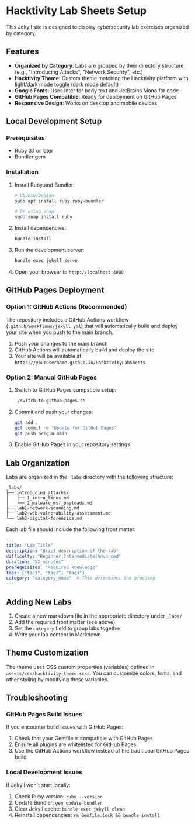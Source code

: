 # Hacktivity Lab Sheets Setup

This Jekyll site is designed to display cybersecurity lab exercises organized by category.

## Features

- **Organized by Category**: Labs are grouped by their directory structure (e.g., "Introducing Attacks", "Network Security", etc.)
- **Hacktivity Theme**: Custom theme matching the Hacktivity platform with light/dark mode toggle (dark mode default)
- **Google Fonts**: Uses Inter for body text and JetBrains Mono for code
- **GitHub Pages Compatible**: Ready for deployment on GitHub Pages
- **Responsive Design**: Works on desktop and mobile devices

## Local Development Setup

### Prerequisites

- Ruby 3.1 or later
- Bundler gem

### Installation

1. Install Ruby and Bundler:
   ```bash
   # Ubuntu/Debian
   sudo apt install ruby ruby-bundler
   
   # Or using snap
   sudo snap install ruby
   ```

2. Install dependencies:
   ```bash
   bundle install
   ```

3. Run the development server:
   ```bash
   bundle exec jekyll serve
   ```

4. Open your browser to `http://localhost:4000`

## GitHub Pages Deployment

### Option 1: GitHub Actions (Recommended)

The repository includes a GitHub Actions workflow (`.github/workflows/jekyll.yml`) that will automatically build and deploy your site when you push to the main branch.

1. Push your changes to the main branch
2. GitHub Actions will automatically build and deploy the site
3. Your site will be available at `https://yourusername.github.io/HacktivityLabSheets`

### Option 2: Manual GitHub Pages

1. Switch to GitHub Pages compatible setup:
   ```bash
   ./switch-to-github-pages.sh
   ```

2. Commit and push your changes:
   ```bash
   git add .
   git commit -m "Update for GitHub Pages"
   git push origin main
   ```

3. Enable GitHub Pages in your repository settings

## Lab Organization

Labs are organized in the `_labs` directory with the following structure:

```
_labs/
├── introducing_attacks/
│   ├── 1_intro_linux.md
│   └── 2_malware_msf_payloads.md
├── lab1-network-scanning.md
├── lab2-web-vulnerability-assessment.md
└── lab3-digital-forensics.md
```

Each lab file should include the following front matter:

```yaml
---
title: "Lab Title"
description: "Brief description of the lab"
difficulty: "Beginner|Intermediate|Advanced"
duration: "XX minutes"
prerequisites: "Required knowledge"
tags: ["tag1", "tag2", "tag3"]
category: "category_name"  # This determines the grouping
---
```

## Adding New Labs

1. Create a new markdown file in the appropriate directory under `_labs/`
2. Add the required front matter (see above)
3. Set the `category` field to group labs together
4. Write your lab content in Markdown

## Theme Customization

The theme uses CSS custom properties (variables) defined in `assets/css/hacktivity-theme.scss`. You can customize colors, fonts, and other styling by modifying these variables.

## Troubleshooting

### GitHub Pages Build Issues

If you encounter build issues with GitHub Pages:

1. Check that your Gemfile is compatible with GitHub Pages
2. Ensure all plugins are whitelisted for GitHub Pages
3. Use the GitHub Actions workflow instead of the traditional GitHub Pages build

### Local Development Issues

If Jekyll won't start locally:

1. Check Ruby version: `ruby --version`
2. Update Bundler: `gem update bundler`
3. Clear Jekyll cache: `bundle exec jekyll clean`
4. Reinstall dependencies: `rm Gemfile.lock && bundle install`
